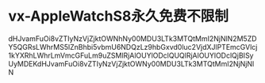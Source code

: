 # vx-AppleWatchS8永久免费不限制
dHJvamFuOi8vZTIyNzVjZjktOWNhNy00MDU3LTk3MTQtMmI2NjNlN2M5ZDY5QGRsLWhrMS5lZnBhbi5vbmU6NDQzLz9hbGxvd0luc2VjdXJlPTEmcGVlcj1kYXRhLWhrLmVmcGFuLm9uZSMlRjAlOUYlODclQUQlRjAlOUYlODclQjBISyUyMDEKdHJvamFuOi8vZTIyNzVjZjktOWNy00MDU3LTk3MTQtMmI2NjNjNlN
